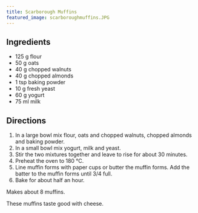 ```yaml
---
title: Scarborough Muffins
featured_image: scarboroughmuffins.JPG
---
```


## Ingredients

- 125 g flour
- 50 g oats
- 40 g chopped walnuts
- 40 g chopped almonds
- 1 tsp baking powder
- 10 g fresh yeast
- 60 g yogurt
- 75 ml milk

## Directions

1. In a large bowl mix flour, oats and chopped walnuts, chopped almonds and baking powder.
2. In a small bowl mix yogurt, milk and yeast.
3. Stir the two mixtures together and leave to rise for about 30 minutes.
4. Preheat the oven to 180 &#176;C.
5. Line muffin forms with paper cups or butter the muffin forms. Add the batter to the muffin forms until 3/4 full.
6. Bake for about half an hour.

Makes about 8 muffins.

These muffins taste good with cheese.
